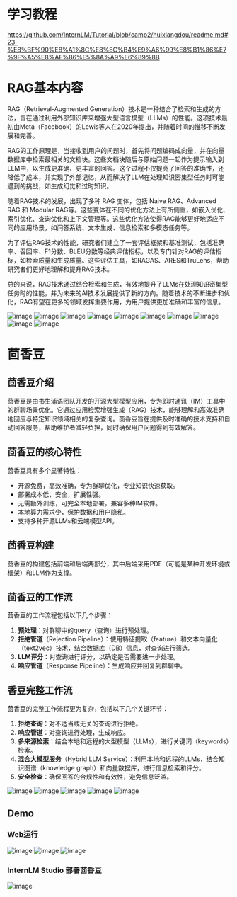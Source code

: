 # 学习教程
https://github.com/InternLM/Tutorial/blob/camp2/huixiangdou/readme.md#23-%E8%BF%90%E8%A1%8C%E8%8C%B4%E9%A6%99%E8%B1%86%E7%9F%A5%E8%AF%86%E5%8A%A9%E6%89%8B

# RAG基本内容

RAG（Retrieval-Augmented Generation）技术是一种结合了检索和生成的方法，旨在通过利用外部知识库来增强大型语言模型（LLMs）的性能。这项技术最初由Meta（Facebook）的Lewis等人在2020年提出，并随着时间的推移不断发展和完善。

RAG的工作原理是，当接收到用户的问题时，首先将问题编码成向量，并在向量数据库中检索最相关的文档块。这些文档块随后与原始问题一起作为提示输入到LLM中，以生成更准确、更丰富的回答。这个过程不仅提高了回答的准确性，还降低了成本，并实现了外部记忆，从而解决了LLM在处理知识密集型任务时可能遇到的挑战，如生成幻觉和过时知识。

随着RAG技术的发展，出现了多种 RAG 变体，包括 Naive RAG、Advanced RAG 和 Modular RAG等。这些变体在不同的优化方法上有所侧重，如嵌入优化、索引优化、查询优化和上下文管理等。这些优化方法使得RAG能够更好地适应不同的应用场景，如问答系统、文本生成、信息检索和多模态任务等。

为了评估RAG技术的性能，研究者们建立了一套评估框架和基准测试，包括准确率、召回率、F1分数、BLEU分数等经典评估指标，以及专门针对RAG的评估指标，如检索质量和生成质量。这些评估工具，如RAGAS、ARES和TruLens，帮助研究者们更好地理解和提升RAG技术。

总的来说，RAG技术通过结合检索和生成，有效地提升了LLMs在处理知识密集型任务时的性能，并为未来的AI技术发展提供了新的方向。随着技术的不断进步和优化，RAG有望在更多的领域发挥重要作用，为用户提供更加准确和丰富的信息。

![image](https://github.com/Anooyman/AgentHelper/blob/main/Basic_Knowledge_InternLM/img/RAG01.png)
![image](https://github.com/Anooyman/AgentHelper/blob/main/Basic_Knowledge_InternLM/img/RAG02.png)
![image](https://github.com/Anooyman/AgentHelper/blob/main/Basic_Knowledge_InternLM/img/RAG03.png)
![image](https://github.com/Anooyman/AgentHelper/blob/main/Basic_Knowledge_InternLM/img/RAG04.png)
![image](https://github.com/Anooyman/AgentHelper/blob/main/Basic_Knowledge_InternLM/img/RAG05.png)
![image](https://github.com/Anooyman/AgentHelper/blob/main/Basic_Knowledge_InternLM/img/RAG06.png)
![image](https://github.com/Anooyman/AgentHelper/blob/main/Basic_Knowledge_InternLM/img/RAG07.png)
![image](https://github.com/Anooyman/AgentHelper/blob/main/Basic_Knowledge_InternLM/img/RAG08.png)
![image](https://github.com/Anooyman/AgentHelper/blob/main/Basic_Knowledge_InternLM/img/RAG09.png)
![image](https://github.com/Anooyman/AgentHelper/blob/main/Basic_Knowledge_InternLM/img/RAG10.png)


# 茴香豆

## 茴香豆介绍
茴香豆是由书生浦语团队开发的开源大型模型应用，专为即时通讯（IM）工具中的群聊场景优化。它通过应用检索增强生成（RAG）技术，能够理解和高效准确地回应与特定知识领域相关的复杂查询。茴香豆旨在提供及时准确的技术支持和自动回答服务，帮助维护者减轻负担，同时确保用户问题得到有效解答。

## 茴香豆的核心特性
茴香豆具有多个显著特性：
- 开源免费，高效准确，专为群聊优化，专业知识快速获取。
- 部署成本低，安全，扩展性强。
- 无需额外训练，可完全本地部署，兼容多种IM软件。
- 本地算力需求少，保护数据和用户隐私。
- 支持多种开源LLMs和云端模型API。

## 茴香豆构建
茴香豆的构建包括前端和后端两部分，其中后端采用PDE（可能是某种开发环境或框架）和LLM作为支撑。

## 茴香豆的工作流
茴香豆的工作流程包括以下几个步骤：
1. **预处理**：对群聊中的query（查询）进行预处理。
2. **拒绝管道**（Rejection Pipeline）：使用特征提取（feature）和文本向量化（text2vec）技术，结合数据库（DB）信息，对查询进行筛选。
3. **LLM评分**：对查询进行评分，以确定是否需要进一步处理。
4. **响应管道**（Response Pipeline）：生成响应并回复到群聊中。

## 香豆完整工作流
茴香豆的完整工作流程更为复杂，包括以下几个关键环节：
1. **拒绝查询**：对不适当或无关的查询进行拒绝。
2. **响应管道**：对查询进行处理，生成响应。
3. **多来源检索**：结合本地和远程的大型模型（LLMs），进行关键词（keywords）检索。
4. **混合大模型服务**（Hybrid LLM Service）：利用本地和远程的LLMs，结合知识图谱（knowledge graph）和向量数据库，进行信息检索和评分。
5. **安全检查**：确保回答的合规性和有效性，避免信息泛滥。

![image](https://github.com/Anooyman/AgentHelper/blob/main/Basic_Knowledge_InternLM/img/hxd01.png)
![image](https://github.com/Anooyman/AgentHelper/blob/main/Basic_Knowledge_InternLM/img/hxd02.png)
![image](https://github.com/Anooyman/AgentHelper/blob/main/Basic_Knowledge_InternLM/img/hxd03.png)
![image](https://github.com/Anooyman/AgentHelper/blob/main/Basic_Knowledge_InternLM/img/hxd04.png)
![image](https://github.com/Anooyman/AgentHelper/blob/main/Basic_Knowledge_InternLM/img/hxd05.png)

## Demo

### Web运行
![image](https://github.com/Anooyman/AgentHelper/blob/main/Basic_Knowledge_InternLM/img/hxd07.png)
![image](https://github.com/Anooyman/AgentHelper/blob/main/Basic_Knowledge_InternLM/img/hxd08.png)
![image](https://github.com/Anooyman/AgentHelper/blob/main/Basic_Knowledge_InternLM/img/hxd09.png)

### InternLM Studio 部署茴香豆

![image](https://github.com/Anooyman/AgentHelper/blob/main/Basic_Knowledge_InternLM/img/hxd06.png)